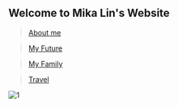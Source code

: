 ## Welcome to Mika Lin's Website


> [About me](https://lin-mika.github.io/About-me/)      

> [My Future](https://lin-mika.github.io/about-me/)

> [My Family](https://lin-mika.github.io/My-Family/)

> [Travel](https://lin-mika.github.io/about-me/)

![1](https://user-images.githubusercontent.com/61289486/82166315-f4d96800-986c-11ea-99b6-ea22859506ae.jpg)

